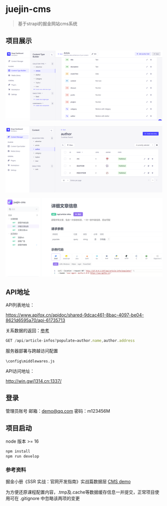 # juejin-cms

> 基于strapi的掘金网站cms系统

## 项目展示

![](public/pic1.png)

![](public/pic2.png)

![](public/pic3.png)

## API地址

API列表地址：

https://www.apifox.cn/apidoc/shared-9dcac461-8bac-4097-be04-8621d6595a70/api-61735713

关系数据的返回：[参考](https://blog.csdn.net/m173net/article/details/121796800)

```javascript
GET /api/article-infos?populate=author.name,author.address
```

服务器部署与跨越访问配置

`\config\middlewares.js`

API访问地址：

http://win.gwj1314.cn:1337/

## 登录

管理员账号
邮箱：demo@qq.com
密码：m123456M

## 项目启动

node 版本 >= 16

```
npm install
npm run develop
```

### 参考资料

掘金小册《SSR 实战：官网开发指南》实战篇数据层 [CMS demo](https://github.com/czm1290433700/nextjs-cms)

为方便还原课程配置内容，.tmp及.cache等数据缓存信息一并提交，正常项目使用可在 .gitignore 中忽略该两项的变更





